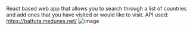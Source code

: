 React based web app that allows you to search through a list of countries and add ones that you have visited or would like to visit. 
API used: https://battuta.medunes.net/
![image](https://user-images.githubusercontent.com/45834881/148138441-082aed6f-709a-4edd-9946-dc3491c0fd5f.png)
